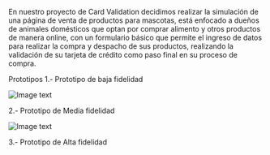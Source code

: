 En nuestro proyecto de Card Validation decidimos realizar la simulación de una página de venta de productos para mascotas, está enfocado a dueños de animales domésticos 
que optan por comprar alimento y otros productos de manera online, con un formulario básico que permite el ingreso de datos para realizar la compra y despacho de sus 
productos, realizando la validación de su tarjeta de crédito como paso final en su proceso de compra.

Prototipos
 1.- Prototipo de baja fidelidad 

![Image text](https://github.com/SvillarroelZ/SCL020-card-validation.md/blob/main/prototipo-baja.jpg?raw=true)

2.- Prototipo de Media fidelidad

![Image text](https://github.com/SvillarroelZ/SCL020-card-validation.md/blob/main/prototipo-media.jpeg?raw=true)


3.- Prototipo de Alta fidelidad
